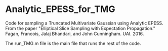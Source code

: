# Analytic_EPESS_for_TMG
Code for sampling a Truncated Multivariate Gaussian using Analytic EPESS. From the paper "Elliptical Slice Sampling with Expectation Propagation."  Fagan, Francois, Jalaj Bhandari, and John Cunningham. UAI. 2016.

The run_TMG.m file is the main file that runs the rest of the code.
